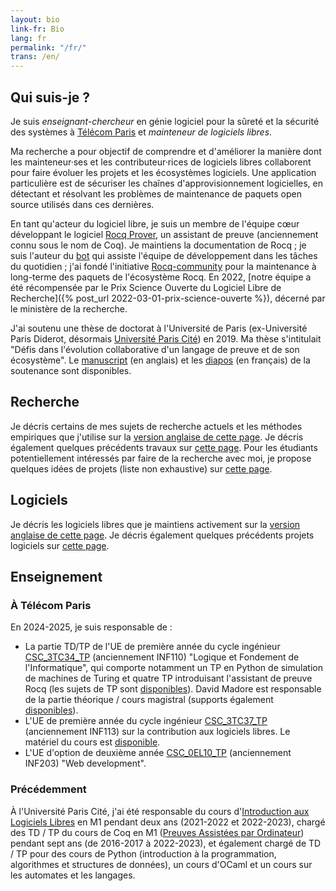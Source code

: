 ```yaml
---
layout: bio
link-fr: Bio
lang: fr
permalink: "/fr/"
trans: /en/
---
```


Qui suis-je ?
-------------

Je suis *enseignant-chercheur* en génie logiciel pour la sûreté et la sécurité des systèmes à [Télécom Paris][] et *mainteneur de logiciels libres*.

[Télécom Paris]: https://www.telecom-paris.fr/

Ma recherche a pour objectif de comprendre et d'améliorer la manière dont les mainteneur·ses et les contributeur·rices de logiciels libres collaborent pour faire évoluer les projets et les écosystèmes logiciels. Une application particulière est de sécuriser les chaînes d'approvisionnement logicielles, en détectant et résolvant les problèmes de maintenance de paquets open source utilisés dans ces dernières.

En tant qu'acteur du logiciel libre, je suis un membre de l'équipe cœur développant le logiciel [Rocq Prover](https://rocq-prover.org), un assistant de preuve (anciennement connu sous le nom de Coq). Je maintiens la documentation de Rocq ; je suis l'auteur du [bot][] qui assiste l'équipe de développement dans les tâches du quotidien ; j'ai fondé l'initiative [Rocq-community][] pour la maintenance à long-terme des paquets de l'écosystème Rocq.
En 2022, [notre équipe a été récompensée par le Prix Science Ouverte du Logiciel Libre de Recherche]({% post_url 2022-03-01-prix-science-ouverte %}), décerné par le ministère de la recherche.

[bot]: https://github.com/coq/bot
[Rocq-community]: https://github.com/rocq-community/manifesto

J'ai soutenu une thèse de doctorat à l'Université de Paris (ex-Université Paris Diderot, désormais [Université Paris Cité](https://u-paris.fr)) en 2019. Ma thèse s'intitulait "Défis dans l'évolution collaborative d'un langage de preuve et de son écosystème". Le [manuscript][] (en anglais) et les [diapos][] (en français) de la soutenance sont disponibles.

[manuscript]: https://hal.inria.fr/tel-02451322v1
[diapos]: https://www.irif.fr/_media/users/theo/phd_defense.pdf

Recherche
---------

Je décris certains de mes sujets de recherche actuels et les méthodes empiriques que j'utilise sur la [version anglaise de cette page](/en/#research).
Je décris également quelques précédents travaux sur [cette page](/fr/precedents-travaux). Pour les étudiants potentiellement intéressés par faire de la recherche avec moi, je propose quelques idées de projets (liste non exhaustive) sur [cette page](/en/projects).

Logiciels
---------

Je décris les logiciels libres que je maintiens activement sur la [version anglaise de cette page](/en/#software).
Je décris également quelques précédents projets logiciels sur [cette page](/fr/precedents-travaux#précédents-projets-logiciels).

Enseignement
------------

### À Télécom Paris

En 2024-2025, je suis responsable de :

- La partie TD/TP de l'UE de première année du cycle ingénieur [CSC_3TC34_TP](https://synapses.telecom-paris.fr/catalogue/2024-2025/ue/22099/CSC-3TC34-TP-logique-et-fondements-de-l-informatique?from=P5181) (anciennement INF110) "Logique et Fondement de l'Informatique", qui comporte notamment un TP en Python de simulation de machines de Turing et quatre TP introduisant l'assistant de preuve Rocq (les sujets de TP sont [disponibles](https://gitlab.telecom-paris.fr/theo.zimmermann/coder-deployment-for-inf110/-/blob/main/inf110-workspace-contents/)). David Madore est responsable de la partie théorique / cours magistral (supports également [disponibles](https://perso.telecom-paristech.fr/madore/inf110/)).
- L'UE de première année du cycle ingénieur [CSC_3TC37_TP](https://synapses.telecom-paris.fr/catalogue/2024-2025/ue/22098/csc-3tc37-tp-contribution-a-un-logiciel-libre) (anciennement INF113) sur la contribution aux logiciels libres. Le matériel du cours est [disponible](/fr/cours-logiciels-libres).
- L'UE d'option de deuxième année [CSC_0EL10_TP](https://synapses.telecom-paris.fr/catalogue/2024-2025/ue/2133/CSC-0EL10-TP-web-development-developpement-web?from=P5015) (anciennement INF203) "Web development".

### Précédemment

À l'Université Paris Cité, j'ai été responsable du cours d'[Introduction aux Logiciels Libres](/fr/cours-logiciels-libres) en M1 pendant deux ans (2021-2022 et 2022-2023), chargé des TD / TP du cours de Coq en M1 ([Preuves Assistées par Ordinateur][]) pendant sept ans (de 2016-2017 à 2022-2023), et également chargé de TD / TP pour des cours de Python (introduction à la programmation, algorithmes et structures de données), un cours d'OCaml et un cours sur les automates et les langages.

[Preuves Assistées par Ordinateur]: https://github.com/herbelin/cours-preuves-ordinateur
